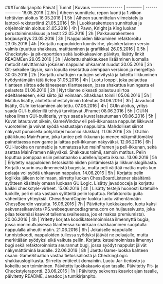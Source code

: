 ###Tuntikirjanpito
Päivät | Tunnit | Kuvaus
---------------- | -------- | --------------
16.05.2016 | 2.5h | Aiheen sunnittelu, repon luonti ja 1.viikon tehtävien aloitus
16.05.2016 | 1.5h | Aiheen suunnittelun viimeistely ja labtool-rekisteröinti
21.05.2016 | 5h | Luokkarakenteen sunnittelua ja ohjelmoinnin aloitus
21.05.2016 | 4h | Pawn, Knight ja King luokan perustoiminnalisuus ja testit
22.05.2016 | 2h | Pakkausrakenteen korjausyritys
23.05.2016 | 3h | Nappuloiden liikkuminen refaktoroitu
23.05.2016 | 4h | Korjattu nappuloiden luontivirhe, yksinkertainen versio valmis (puuttuu shakkaus, matittaminen ja grafiikka)
26.05.2016 | 0.5h | Checkstyle- ja pit-raporttien sekä luokkakaavion päivitys, lisätty linkit READMEen
29.05.2016 | 3h | Aloitettu shakkauksen lisääminen luomalla metodit selvittämään jokaisen nappulan uhkaamat ruudut
30.05.2016 | 3h | Git-sekoilee täysin, sain lopulta resetattua aiempaan versioon ja mergettyä
30.05.2016 | 2h | Korjattu uhattujen ruutujen selvitystä ja laitettu liikkuminen hyödyntämään tätä tietoa
31.05.2016 | 4h | Luotu looppi, joka palauttaa tilanteen siirtoa edeltäneeseen tilanteeseen, jossa shakattua kuningasta ei pelasteta
01.06.2016 | 2h | Nyt tilanne oikeasti palautuu siirtoa edeltäneeseen, eikä siirto jää voimaan. Shakkaus toimii!
05.06.2016 | 5h | Matitus lisätty, aloitettu ohestalyönnin toteutus
06.06.2016 | 3h | Javadocit lisätty, GUIn kertaaminen aloitettu.
07.06.2016 | 4h | GUIn aloitus, yritys saada GUI-builderillä tehtyä tarvittavat JFramet
08.06.2016 | 5h | GUI:N tekoa ilman GUI-builderia, yritys saada kuvat latautumaan
09.06.2016 | 5h | Kuvat latautuvat oikein, GameWindow eli peli-ikkunassa nappulat liikkuvat vuorotellen ja voivat syödä vastustajan nappuloita. Mahdolliset siirrot näkyvät punaisella pohjalla(ei huomioi shakkia).
11.06.2016 | 3h | GUIhin pääikkuna MainFrame, joka tuntee peli-ikkunan ja menee näkymättömäksi painettaessa new game ja laittaa peli-ikkunan näkyväksi.
12.06.2016 | 6h | GUI-luokka on runnable ja runnatessa luo mainFramen ja peli-ikkunan, sekä asettaa MainFramen näkyväksi. Shakkaus toimii, samoin matitus. Pelin loputtua pomppaa esiin pelaataanko uudellen/lopeta ikkuna.
13.06.2016 | 5h | Eriytetty nappuloiden tietosisältö niiden piirtämisestä ja liikkumislogiikasta. Korjattu suurin osa ilmenneistä bugeista, mutta peli väittää mattia myös kun pelaaja voi syödä uhkaavan nappulan.
14.06.2016 | 5h | Korjattu pelin logiikka jälleen toimimaan, siirretty luokan ChessBoardListener sisältämä syötteen käsittely omaan luokaan GUILogic. Lisätty javadocceja ja korjattu kaikki checkstyle-virheet.
15.06.2016 | 4h | Lisätty testejä huonosti katetuille luokille, peli ei ota vastaan syötteitä pelin loputtua. Refaktoroitu guita vähentäen yhteyksiä. ChessBoardCopier luokka luotu vähentämään ChessBoardin vastuita.
16.06.2016 | 7h | Päivitetty luokkakaavio, luotu kaksi sekvenssikaaviota (PS.websequencediagrams.com on huijaussivusto, joka pilaa tekemäsi kaaviot tallennusvaiheessa, jos et maksa premiumista).
20.06.2016 | 4h | Yritetty korjata koodikatselmoinnissa ilmennyttä bugia, jossa monimutkaisessa tilanteessa kuninkaan shakkaaminen suojatulla nappulalla aiheutti matin.
21.06.2016 | 6h | Jokaiselle nappulalle tunnistekoodi, nappuloiden tullessa syödyksi jäävät ne pelaajalle, mutta merkitäään syödyksi eikä vaikuta peliin. Korjattu katselmoinnissa ilmennyt bugi sekä refaktoroinnista seurannut bugi, jossa syödyt nappulat jäivät näkymättöminä laudalle.
22.06.2016 | 8h | Jaettu Game-luokka kahteen osaan: GameSituation vastaa tietosisällöstä ja CheckingLogic shakkauslogiikasta. Siirretty entiteetit domainiin. Luotu Jar-tiedosto ja kokeiltu sen toimiminen. Päivitetty luokkakaavio ajan tasalle. Päivitetty Pit- ja Checkstyleraportti.
23.06.2016 | 1h | Päivitetty sekvenssikaaviot ajan tasalle, päivitetty README, Javadoc ja tuntikirjanpito.
